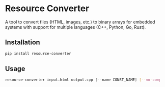 # Resource Converter

A tool to convert files (HTML, images, etc.) to binary arrays for embedded systems with support for multiple languages (C++, Python, Go, Rust).

## Installation

```bash
pip install resource-converter
```

## Usage

```bash
resource-converter input.html output.cpp [--name CONST_NAME] [--no-compress]
```

